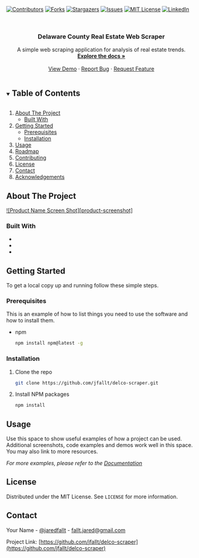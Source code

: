 <!--
*** Thanks for checking out the Best-README-Template. If you have a suggestion
*** that would make this better, please fork the repo and create a pull request
*** or simply open an issue with the tag "enhancement".
*** Thanks again! Now go create something AMAZING! :D
***
***
***
*** To avoid retyping too much info. Do a search and replace for the following:
*** jaredfallt, Delaware County Real Estate Web Scraper, A simple web scraping application for analysis of real estate trends.
-->



<!-- PROJECT SHIELDS -->
<!--
*** I'm using markdown "reference style" links for readability.
*** Reference links are enclosed in brackets [ ] instead of parentheses ( ).
*** See the bottom of this document for the declaration of the reference variables
*** for contributors-url, forks-url, etc. This is an optional, concise syntax you may use.
*** https://www.markdownguide.org/basic-syntax/#reference-style-links
-->
[![Contributors][contributors-shield]][contributors-url]
[![Forks][forks-shield]][forks-url]
[![Stargazers][stars-shield]][stars-url]
[![Issues][issues-shield]][issues-url]
[![MIT License][license-shield]][license-url]
[![LinkedIn][linkedin-shield]][linkedin-url]



<!-- PROJECT LOGO -->
<br />
<p align="center">
  <a href="https://github.com/jfallt/delco-scraper">
    <!-- <img src="http://www.co.delaware.pa.us/aIASWLink" alt="Logo" width="80" height="80"> -->
  </a>

  <h3 align="center">Delaware County Real Estate Web Scraper</h3>

  <p align="center">
    A simple web scraping application for analysis of real estate trends.
    <br />
    <a href="https://github.com/jfallt/delco-scraper"><strong>Explore the docs »</strong></a>
    <br />
    <br />
    <a href="https://github.com/jfallt/delco-scraper">View Demo</a>
    ·
    <a href="https://github.com/jfallt/delco-scraper/issues">Report Bug</a>
    ·
    <a href="https://github.com/jfallt/delco-scraper/issues">Request Feature</a>
  </p>
</p>



<!-- TABLE OF CONTENTS -->
<details open="open">
  <summary><h2 style="display: inline-block">Table of Contents</h2></summary>
  <ol>
    <li>
      <a href="#about-the-project">About The Project</a>
      <ul>
        <li><a href="#built-with">Built With</a></li>
      </ul>
    </li>
    <li>
      <a href="#getting-started">Getting Started</a>
      <ul>
        <li><a href="#prerequisites">Prerequisites</a></li>
        <li><a href="#installation">Installation</a></li>
      </ul>
    </li>
    <li><a href="#usage">Usage</a></li>
    <li><a href="#roadmap">Roadmap</a></li>
    <li><a href="#contributing">Contributing</a></li>
    <li><a href="#license">License</a></li>
    <li><a href="#contact">Contact</a></li>
    <li><a href="#acknowledgements">Acknowledgements</a></li>
  </ol>
</details>



<!-- ABOUT THE PROJECT -->
## About The Project

[![Product Name Screen Shot][product-screenshot]](https://example.com)


### Built With

* []()
* []()
* []()



<!-- GETTING STARTED -->
## Getting Started

To get a local copy up and running follow these simple steps.

### Prerequisites

This is an example of how to list things you need to use the software and how to install them.
* npm
  ```sh
  npm install npm@latest -g
  ```

### Installation

1. Clone the repo
   ```sh
   git clone https://github.com/jfallt/delco-scraper.git
   ```
2. Install NPM packages
   ```sh
   npm install
   ```



<!-- USAGE EXAMPLES -->
## Usage

Use this space to show useful examples of how a project can be used. Additional screenshots, code examples and demos work well in this space. You may also link to more resources.

_For more examples, please refer to the [Documentation](https://example.com)_

<!-- LICENSE -->
## License

Distributed under the MIT License. See `LICENSE` for more information.



<!-- CONTACT -->
## Contact

Your Name - [@jaredfallt](https://twitter.com/jaredfallt) - fallt.jared@gmail.com

Project Link: [https://github.com/jfallt/delco-scraper](https://github.com/jfallt/delco-scraper)



<!-- MARKDOWN LINKS & IMAGES -->
<!-- https://www.markdownguide.org/basic-syntax/#reference-style-links -->
[contributors-shield]: https://img.shields.io/github/contributors/jfallt/repo.svg?style=for-the-badge
[contributors-url]: https://github.com/jfallt/repo/graphs/contributors
[forks-shield]: https://img.shields.io/github/forks/jfallt/repo.svg?style=for-the-badge
[forks-url]: https://github.com/jfallt/repo/network/members
[stars-shield]: https://img.shields.io/github/stars/jfallt/repo.svg?style=for-the-badge
[stars-url]: https://github.com/jfallt/repo/stargazers
[issues-shield]: https://img.shields.io/github/issues/jfallt/repo.svg?style=for-the-badge
[issues-url]: https://github.com/jfallt/repo/issues
[license-shield]: https://img.shields.io/github/license/jfallt/repo.svg?style=for-the-badge
[license-url]: https://github.com/jfallt/repo/blob/master/LICENSE.txt
[linkedin-shield]: https://img.shields.io/badge/-LinkedIn-black.svg?style=for-the-badge&logo=linkedin&colorB=555
[linkedin-url]: https://linkedin.com/in/jfallt
